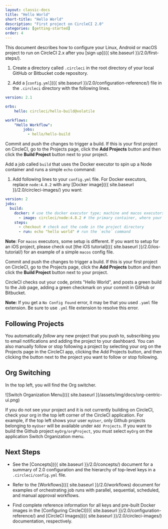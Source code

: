 ```yaml
---
layout: classic-docs
title: "Hello World"
short-title: "Hello World"
description: "First project on CircleCI 2.0"
categories: [getting-started]
order: 4
---
```


This document describes how to configure your Linux, Android or macOS project to run on CircleCI 2.x after you [sign up]({{ site.baseurl }}/2.0/first-steps/).  

1. Create a directory called `.circleci` in the root directory of your local GitHub or Bitbucket code repository. 

2. Add a [`config.yml`]({{ site.baseurl }}/2.0/configuration-reference/) file in the `.circleci` directory with the following lines.

```yaml
version: 2.1

orbs:
    hello: circleci/hello-build@volatile

workflows:
    "Hello Workflow":
        jobs:
          - hello/hello-build
```

Commit and push the changes to trigger a build. If this is your first project on CircleCI, go to the Projects page, click the **Add Projects** button and then click the **Build Project** button next to your project.


Add a job called `build` that uses the Docker executor to spin up a Node container and runs a simple `echo` command:

1. Add following lines to your `config.yml` file. For Docker executors, replace `node:4.8.2` with any [Docker image]({{ site.baseurl }}/2.0/circleci-images/) you want: 

```yaml
version: 2
jobs:
  build:
    docker: # use the docker executor type; machine and macos executors are also supported
      - image: circleci/node:4.8.2 # the primary container, where your job's commands are run
    steps:
      - checkout # check out the code in the project directory
      - run: echo "hello world" # run the `echo` command
```

**Note**: For `macos` executors, some setup is different. If you want to setup for an iOS project, please check out [the iOS tutorial]({{ site.baseurl }}/2.0/ios-tutorial/) for an example of a simple `macos` config file. 

Commit and push the changes to trigger a build. If this is your first project on CircleCI, go to the Projects page, click the **Add Projects** button and then click the **Build Project** button next to your project.

CircleCI checks out your code, prints "Hello World", and posts a green build to the Job page, adding a green checkmark on your commit in GitHub or Bitbucket.

**Note:** If you get a `No Config Found` error, it may be that you used `.yaml` file extension. Be sure to use `.yml` file extension to resolve this error.

## Following Projects

You automatically *follow* any new project that you push to, subscribing you to email notifications and adding the project to your dashboard. You can also manually follow or stop following a project by selecting your org on the Projects page in the CircleCI app, clicking the Add Projects button, and then clicking the button next to the project you want to follow or stop following.

## Org Switching

In the top left, you will find the Org switcher.

![Switch Organization Menu]({{ site.baseurl }}/assets/img/docs/org-centric-ui.png)

If you do not see your project and it is not currently building on CircleCI, check your org in the top left corner of the CircleCI application.  For example, if the top left shows your user `myUser`, only Github projects belonging to `myUser` will be available under `Add Projects`.  If you want to build the Github project `myOrg/orgProject`, you must select `myOrg` on the application Switch Organization menu.

## Next Steps

- See the [Concepts]({{ site.baseurl }}/2.0/concepts/) document for a summary of 2.0 configuration and the hierarchy of top-level keys in a `.circleci/config.yml` file.

- Refer to the [Workflows]({{ site.baseurl }}/2.0/workflows) document for examples of orchestrating job runs with parallel, sequential, scheduled, and manual approval workflows.

- Find complete reference information for all keys and pre-built Docker images in the [Configuring CircleCI]({{ site.baseurl }}/2.0/configuration-reference/) and [CircleCI Images]({{ site.baseurl }}/2.0/circleci-images/) documentation, respectively.
